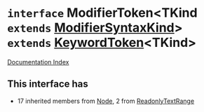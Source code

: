 # `interface` ModifierToken\<TKind `extends` [ModifierSyntaxKind](../type.ModifierSyntaxKind/README.md)> `extends` [KeywordToken](../interface.KeywordToken/README.md)\<TKind>

[Documentation Index](../README.md)

## This interface has

- 17 inherited members from [Node](../interface.Node/README.md), 2 from [ReadonlyTextRange](../interface.ReadonlyTextRange/README.md)


